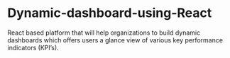 # Dynamic-dashboard-using-React
 React based platform that will help organizations to build dynamic dashboards which offers users a glance view of various key performance indicators (KPI’s).
